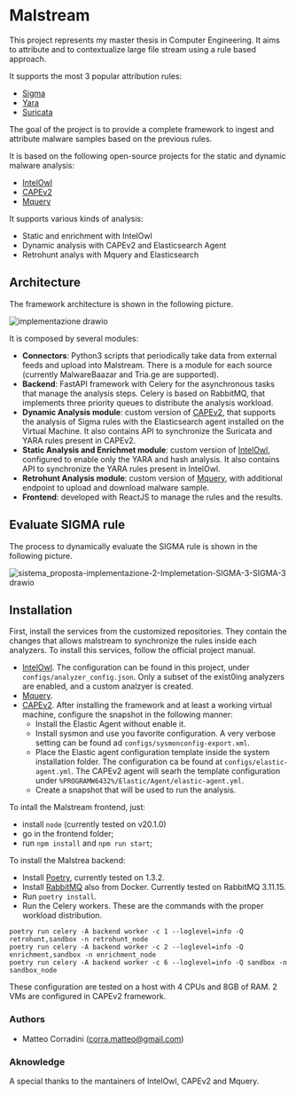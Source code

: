 # Malstream

This project represents my master thesis in Computer Engineering.
It aims to attribute and to contextualize large file stream using a rule based approach.

It supports the most 3 popular attribution rules:
- [Sigma](https://github.com/SigmaHQ/sigma)
- [Yara](https://yara.readthedocs.io/en/stable/writingrules.html)
- [Suricata](https://suricata.readthedocs.io/en/suricata-6.0.0/what-is-suricata.html)

The goal of the project is to provide a complete framework to ingest and attribute malware samples based on the previous rules.

It is based on the following open-source projects for the static and dynamic malware analysis:
- [IntelOwl](https://github.com/intelowlproject/IntelOwl)
- [CAPEv2](https://github.com/kevoreilly/CAPEv2)
- [Mquery](https://github.com/CERT-Polska/mquery)

It supports various kinds of analysis:
- Static and enrichment with IntelOwl
- Dynamic analysis with CAPEv2 and Elasticsearch Agent
- Retrohunt analys with Mquery and Elasticsearch

## Architecture

The framework architecture is shown in the following picture.

![implementazione drawio](https://user-images.githubusercontent.com/11561782/229914250-6c081420-5e19-4534-83e0-284d1a2decaa.png)

It is composed by several modules:
- __Connectors__: Python3 scripts that periodically take data from external feeds and upload into Malstream. There is a module for each source (currently MalwareBaazar and Tria.ge are supported).
- __Backend__: FastAPI framework with Celery for the asynchronous tasks that manage the analysis steps. Celery is based on RabbitMQ, that implements three priority queues to distribute the analysis workload.
- __Dynamic Analysis module__: custom version of [CAPEv2](https://github.com/CorraMatte/CAPEv2), that supports the analysis of Sigma rules with the Elasticsearch agent installed on the Virtual Machine. It also contains API to synchronize the Suricata and YARA rules present in CAPEv2.
- __Static Analysis and Enrichmet module__: custom version of [IntelOwl](https://github.com/CorraMatte/IntelOwl), configured to enable only the YARA and hash analysis. It also contains API to synchronize the YARA rules present in IntelOwl.
- __Retrohunt Analysis module__: custom version of [Mquery](https://github.com/CorraMatte/mquery), with additional endpoint to upload and download malware sample.
- __Frontend__: developed with ReactJS to manage the rules and the results.

## Evaluate SIGMA rule

The process to dynamically evaluate the SIGMA rule is shown in the following picture.

![sistema_proposta-implementazione-2-Implemetation-SIGMA-3-SIGMA-3 drawio](https://user-images.githubusercontent.com/11561782/234222197-02d9b432-9632-4ccd-af3d-2569f2e3ae8f.png)

## Installation
First, install the services from the customized repositories. They contain the changes that allows malstream to synchronize the rules inside each analyzers. To install this services, follow the official project manual.
- [IntelOwl](https://github.com/CorraMatte/IntelOwl). The configuration can be found in this project, under `configs/analyzer_config.json`. Only a subset of the exist0ing analyzers are enabled, and a custom analzyer is created.
- [Mquery](https://github.com/CorraMatte/mquery).
- [CAPEv2](https://github.com/CorraMatte/CAPEv2). After installing the framework and at least a working virtual machine, configure the snapshot in the following manner:
  - Install the Elastic Agent without enable it.
  - Install sysmon and use you favorite configuration. A very verbose setting can be found ad `configs/sysmonconfig-export.xml`.
  - Place the Elastic agent configuration template inside the system installation folder. The configuration ca be found at `configs/elastic-agent.yml`. The CAPEv2 agent will searh the template configuration under `%PROGRAMW6432%/Elastic/Agent/elastic-agent.yml`.
  - Create a snapshot that will be used to run the analysis.
  
 To intall the Malstream frontend, just:
 - install `node` (currently tested on v20.1.0)
 - go in the frontend folder;
 - run `npm install` and `npm run start`;
 
 To install the Malstrea backend:
- Install [Poetry](https://python-poetry.org/), currently tested on 1.3.2.
- Install [RabbitMQ](https://www.rabbitmq.com/) also from Docker. Currently tested on RabbitMQ 3.11.15.
- Run `poetry install`.
- Run the Celery workers. These are the commands with the proper workload distribution.
```
poetry run celery -A backend worker -c 1 --loglevel=info -Q retrohunt,sandbox -n retrohunt_node
poetry run celery -A backend worker -c 2 --loglevel=info -Q enrichment,sandbox -n enrichment_node
poetry run celery -A backend worker -c 6 --loglevel=info -Q sandbox -n sandbox_node
```

These configuration are tested on a host with 4 CPUs and 8GB of RAM.
2 VMs are configured in CAPEv2 framework.

### Authors
- Matteo Corradini (corra.matteo@gmail.com)


### Aknowledge
A special thanks to the mantainers of IntelOwl, CAPEv2 and Mquery.
